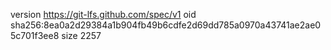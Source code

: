 version https://git-lfs.github.com/spec/v1
oid sha256:8ea0a2d29384a1b904fb49b6cdfe2d69dd785a0970a43741ae2ae05c701f3ee8
size 2257
